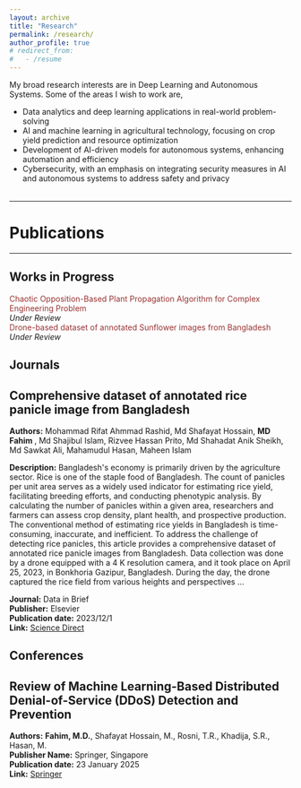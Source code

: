```yaml
---
layout: archive
title: "Research"
permalink: /research/
author_profile: true
# redirect_from:
#   - /resume
---
```


My broad research interests are in Deep Learning and Autonomous Systems. Some of the areas I wish to work are,

* Data analytics and deep learning applications in real-world problem-solving
* AI and machine learning in agricultural technology, focusing on crop yield prediction and resource optimization
* Development of AI-driven models for autonomous systems, enhancing automation and efficiency
* Cybersecurity, with an emphasis on integrating security measures in AI and autonomous systems to address safety and privacy


<div class="publications">
 <hr class="section-line">
 <h1>Publications</h1>
 <!--
 <div style="text-align: center; margin: 20px 0;">
   <p style="font-size: 1.2em; font-weight: bold; color: #333;">
     To get the full list of my papers, please check:
   </p>
   <div style="font-size: 1.1em;">
     <a href="https://scholar.google.com/citations?user=lNmtUxsAAAAJ&hl=en" target="_blank" style="color: #007bff; text-decoration: none; margin-right: 10px;">
       <strong>Google Scholar</strong>
     </a>
     <span style="color: #333; font-weight: bold;">|</span>
     <a href="https://www.semanticscholar.org/author/Salman-Farsi/2291362611" target="_blank" style="color: #007bff; text-decoration: none; margin-left: 10px;">
       <strong>Semantic Scholar</strong>
     </a>
   </div>
 </div>
 -->
<hr class="section-line">
</div>

## <font > Works in Progress </font> 

<font color="#993333">Chaotic Opposition-Based Plant Propagation Algorithm for Complex Engineering Problem</font>     
*<font >Under Review</font>*  
<font color="#993333">Drone-based dataset of annotated Sunflower images from Bangladesh</font>     
*<font >Under Review</font>*  
<!-- <font color="#993333">Review of Machine Learning Based Distributed Denial-of-service (DDoS) Detections and Prevention</font>     
*<font >Under Review</font>*   -->

## <font > Journals </font> 
<h2>Comprehensive dataset of annotated rice panicle image from Bangladesh</h2> 

**Authors:** Mohammad Rifat Ahmmad Rashid, Md Shafayat Hossain, <b>MD Fahim </b>, Md Shajibul Islam, Rizvee Hassan Prito, Md Shahadat Anik Sheikh, Md Sawkat Ali, Mahamudul Hasan, Maheen Islam  

**Description:** Bangladesh's economy is primarily driven by the agriculture sector. Rice is one of the staple food of Bangladesh. The count of panicles per unit area serves as a widely used indicator for estimating rice yield, facilitating breeding efforts, and conducting phenotypic analysis. By calculating the number of panicles within a given area, researchers and farmers can assess crop density, plant health, and prospective production. The conventional method of estimating rice yields in Bangladesh is time-consuming, inaccurate, and inefficient. To address the challenge of detecting rice panicles, this article provides a comprehensive dataset of annotated rice panicle images from Bangladesh. Data collection was done by a drone equipped with a 4 K resolution camera, and it took place on April 25, 2023, in Bonkhoria Gazipur, Bangladesh. During the day, the drone captured the rice field from various heights and perspectives …  

**Journal:** Data in Brief  
**Publisher:** Elsevier  
**Publication date:** 2023/12/1  
**Link:** [Science Direct](https://www.sciencedirect.com/science/article/pii/S2352340923008399)


## <font> Conferences </font> 
<h2> 
Review of Machine Learning-Based Distributed Denial-of-Service (DDoS) Detection and Prevention
</h2>

**Authors:** <b>Fahim, M.D.</b>, Shafayat Hossain, M., Rosni, T.R., Khadija, S.R., Hasan, M.  
**Publisher Name:** Springer, Singapore    
**Publication date:** 23 January 2025   
**Link:** [Springer](https://doi.org/10.1007/978-981-97-7603-0_28)  


<style>
/* Global Settings */
/* :root {
  --global-theme-color: #6610f2;
  --global-text-color: #333;
  --global-bg-color: #f8f9fa;
} */

/* Publications Section */
.publications {
  margin-top: 2rem;
}



 /* Section Lines */
/* .section-line {
  border: none;
  border-top: 4px solid var(--global-theme-color);
  margin: 1rem 0;
} */
 
</style> 